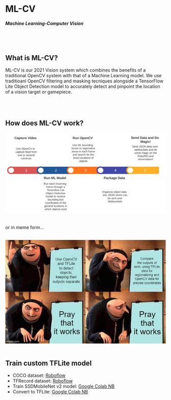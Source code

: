 <h1>ML-CV</h1>
<h5>Machine Learning-Computer Vision</h5>
<br><br>
<h2>What is ML-CV?</h2>
<p>ML-CV is our 2021 Vision system which combines the benefits of a traditional OpenCV system with that of a Machine Learning model. We use traditioanl OpenCV filtering and masking tecniques alongside a TensorFlow Lite Object Detection model to accurately detect and pinpoint the location of a vision target or gamepiece.</p>
<br><br>
<h2>How does ML-CV work?</h2>
<img src='readme_imgs\image.svg'>
<br><br>
<p>or in meme form...</p>
<br>
<img src='readme_imgs\4qyg7e.jpg'>
<br><br>
<h2>Train custom TFLite model</h2>
<ul>
  <li>COCO dataset: <a href='https://app.roboflow.com/ds/KQOksETAbP?key=au2OToVZUd'>Roboflow</a></li>
  <li>TFRecord dataset: <a href='https://app.roboflow.com/ds/vMAuXS5Fps?key=wTtLqjzKvf'>Roboflow</a></li>
  <li>Train SSDMobileNet v2 model: <a href='tinyurl.com/roboflowtf2mod'>Google Colab NB</a></li>
  <li>Convert to TFLite: <a href='tinyurl.com/2601tfliteconvert'>Google Colab NB</a></li>
</ul>